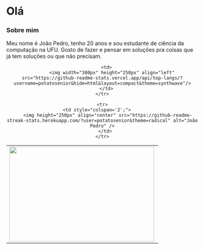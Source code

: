 # Olá

### Sobre mim

Meu nome é João Pedro, tenho 20 anos e sou estudante de ciência da computação na UFU.
Gosto de fazer e pensar em soluções pra coisas que já tem soluções ou que não precisam.

<center>
  <table>
    <tr>
       <td>
           <img width="380px" height="250px" align="left" src="https://github-readme-stats.vercel.app/api?username=potatosenior&show_icons=true&theme=synthwave&count_private=true" />
       </td>

       <td>
           <img width="380px" height="250px" align="left" src="https://github-readme-stats.vercel.app/api/top-langs/?username=potatosenior&hide=html&layout=compact&theme=synthwave"/>
       </td>
    </tr>

    <tr>
      <td style="colspan='2';">      
        <img height="250px" align="center" src="https://github-readme-streak-stats.herokuapp.com/?user=potatosenior&theme=radical" alt="João Pedro" />
      </td>
    </tr>
  </table>
</center>
